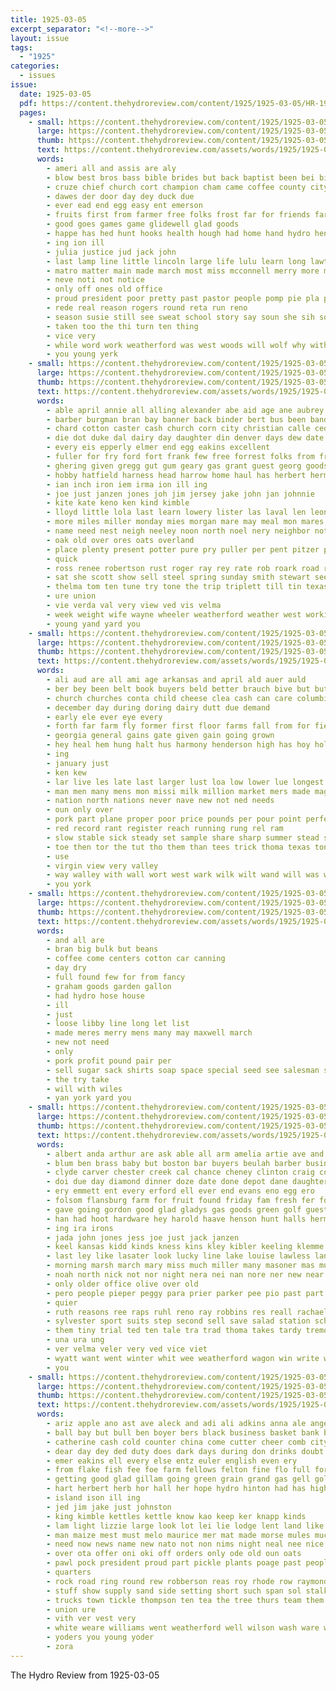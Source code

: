 ```yaml
---
title: 1925-03-05
excerpt_separator: "<!--more-->"
layout: issue
tags:
  - "1925"
categories:
  - issues
issue:
  date: 1925-03-05
  pdf: https://content.thehydroreview.com/content/1925/1925-03-05/HR-1925-03-05.pdf
  pages:
    - small: https://content.thehydroreview.com/content/1925/1925-03-05/small/HR-1925-03-05-01.jpg
      large: https://content.thehydroreview.com/content/1925/1925-03-05/large/HR-1925-03-05-01.jpg
      thumb: https://content.thehydroreview.com/content/1925/1925-03-05/thumbnails/HR-1925-03-05-01.jpg
      text: https://content.thehydroreview.com/assets/words/1925/1925-03-05/HR-1925-03-05-01.txt
      words:
        - ameri all and assis are aly
        - blow best bros bass bible brides but back baptist been bei big blake both batt
        - cruze chief church cort champion cham came coffee county city claes cha can company
        - dawes der door day dey duck due
        - ever ead end egg easy ent emerson
        - fruits first from farmer free folks frost far for friends farm
        - good goes games game glidewell glad goods
        - happe has hed hunt hooks health hough had home hand hydro hen hyde hardware house her har
        - ing ion ill
        - julia justice jud jack john
        - last lamp line little lincoln large life lulu learn long lawton
        - matro matter main made march most miss mcconnell merry more must maxwell manger monday man
        - neve noti not notice
        - only off ones old office
        - proud president poor pretty past pastor people pomp pie pla princess proce pay pour
        - rede real reason rogers round reta run reno
        - season susie still see sweat school story say soun she sih somes screen sie sherman salesman saturday stock seems shown stranger score
        - taken too the thi turn ten thing
        - vice very
        - while word work weatherford was west woods will wolf why with well week wit wagon washita
        - you young yerk
    - small: https://content.thehydroreview.com/content/1925/1925-03-05/small/HR-1925-03-05-02.jpg
      large: https://content.thehydroreview.com/content/1925/1925-03-05/large/HR-1925-03-05-02.jpg
      thumb: https://content.thehydroreview.com/content/1925/1925-03-05/thumbnails/HR-1925-03-05-02.jpg
      text: https://content.thehydroreview.com/assets/words/1925/1925-03-05/HR-1925-03-05-02.txt
      words:
        - able april annie all alling alexander abe aid age ane aubrey are and ada
        - barber burgman bran bay banner back binder bert bus been band blum birth buy brown boy brush byron braly brand black bil bur brothers best buster better bessie burg but
        - chard cotton caster cash church corn city christian calle cedar call credit county clair coleman cattle caller colli cher camargo comin cartwright cane
        - die dot duke dal dairy day daughter din denver days dew date duin ditmore dee dinner dunnington deere
        - every eis epperly elmer end egg eakins excellent
        - fuller for fry ford fort frank few free forrest folks from friday farm fresh
        - ghering given gregg gut gum geary gas grant guest georg goods green grover gay glen grain george good
        - hobby hatfield harness head harrow home haul has herbert herman hinton hollis harry hum handle hydro her horse heidebrecht herndon hed had hood hidden
        - ian inch iron iem irma ion ill ing
        - joe just janzen jones joh jim jersey jake john jan johnnie
        - kite kate keno ken kind kimble
        - lloyd little lola last learn lowery lister las laval len leonard lee lake line live list lahoma light lor
        - more miles miller monday mies morgan mare may meal mon mares middle mar much menary mills man made marie meadows mower myrtle most march meme mule minton motte mill miss marion mcalester menno mow monin mules milk
        - name need nest neigh neeley noon north noel nery neighbor note nachtigall needs
        - oak old over ores oats overland
        - place plenty present potter pure pry puller per pent pitzer public president pop phelps patts pleasant pers pee paxton past par
        - quick
        - ross renee robertson rust roger ray rey rate rob roark road reno roof reid rene ridge round red row ree ralph rion radio
        - sat she scott show sell steel spring sunday smith stewart seed sam spore schools see saturday sun sister shorts set sorrel service sack south shonts summer sali sales special sams sick simmons simpson smooth stutzman steer stock station sher
        - thelma tom ten tune try tone the trip triplett till tin texas taken town take tor
        - ure union
        - vie verda val very view ved vis velma
        - week weight wife wayne wheeler weatherford weather west working wison work was warkentin wee won wagon washita walter with well worth will
        - young yand yard you
    - small: https://content.thehydroreview.com/content/1925/1925-03-05/small/HR-1925-03-05-03.jpg
      large: https://content.thehydroreview.com/content/1925/1925-03-05/large/HR-1925-03-05-03.jpg
      thumb: https://content.thehydroreview.com/content/1925/1925-03-05/thumbnails/HR-1925-03-05-03.jpg
      text: https://content.thehydroreview.com/assets/words/1925/1925-03-05/HR-1925-03-05-03.txt
      words:
        - ali aud are all ami age arkansas and april ald auer auld
        - ber bey been belt book buyers beld better brauch bive but butter buiter blue billion board boom band
        - church churches conta child cheese clea cash can care columbia camp cation corn confer card cal centa close
        - december day during doring dairy dutt due demand
        - early ele ever eye every
        - forth far farm fly former first floor farms fall from for fields fewer free fell foll felt florida
        - georgia general gains gate given gain going grown
        - hey heal hem hung halt hus harmony henderson high has hoy hold ham hoge head home how had
        - ing
        - january just
        - ken kew
        - lar live les late last larger lust loa low lower lue longest level lesa large longer light
        - man men many mens mon missi milk million market mers made magazine meter mea most more
        - nation north nations never nave new not ned needs
        - oun only over
        - pork part plane proper poor price pounds per pour point perfect pust pro phe
        - red record rant register reach running rung rel ram
        - slow stable sick steady set sample share sharp summer stead spring shad sane southern selling sen seven score shows special short schools states service supply south
        - toe then tor the tut tho them than tees trick thoma texas ton tea tape ten ted
        - use
        - virgin view very valley
        - way walley with wall wort west wark wilk wilt wand will was well weed weather winter
        - you york
    - small: https://content.thehydroreview.com/content/1925/1925-03-05/small/HR-1925-03-05-04.jpg
      large: https://content.thehydroreview.com/content/1925/1925-03-05/large/HR-1925-03-05-04.jpg
      thumb: https://content.thehydroreview.com/content/1925/1925-03-05/thumbnails/HR-1925-03-05-04.jpg
      text: https://content.thehydroreview.com/assets/words/1925/1925-03-05/HR-1925-03-05-04.txt
      words:
        - and all are
        - bran big bulk but beans
        - coffee come centers cotton car canning
        - day dry
        - full found few for from fancy
        - graham goods garden gallon
        - had hydro hose house
        - ill
        - just
        - loose libby line long let list
        - made meres merry mens many may maxwell march
        - new not need
        - only
        - pork profit pound pair per
        - sell sugar sack shirts soap space special seed see salesman straight soda saturday styles
        - the try take
        - will with wiles
        - yan york yard you
    - small: https://content.thehydroreview.com/content/1925/1925-03-05/small/HR-1925-03-05-05.jpg
      large: https://content.thehydroreview.com/content/1925/1925-03-05/large/HR-1925-03-05-05.jpg
      thumb: https://content.thehydroreview.com/content/1925/1925-03-05/thumbnails/HR-1925-03-05-05.jpg
      text: https://content.thehydroreview.com/assets/words/1925/1925-03-05/HR-1925-03-05-05.txt
      words:
        - albert anda arthur are ask able all arm amelia artie ave and
        - blum ben brass baby but boston bar buyers beulah barber business banker buy broadway bank bee bigger basket buff big burns bill beck ball bradley barrett born brother bars best boschert bil beach butler
        - clyde carver chester creek cal chance cheney clinton craig course come carly coupe cake clock corner courts claud city custer cory cat can
        - doi due day diamond dinner doze date done depot dane daughter doing days ding double
        - ery emmett ent every erford ell ever end evans eno egg ero
        - folsom flansburg farm for fruit found friday fam fresh fer folk fine foreman from folks frank filling fond fore first friendly few
        - gave going gordon good glad gladys gas goods green golf guest gibson gift gear griffin german
        - han had hoot hardware hey harold haave henson hunt halls herman hen homes hinton hand home hopewell hay hydro hin her hooker henry
        - ing ira irons
        - jada john jones jess joe just jack janzen
        - keel kansas kidd kinds kness kins kley kibler keeling klemme
        - last ley like lasater look lucky line lake louise lawless land long large live lore lies logan ler lon lee
        - morning marsh march mary miss much miller many masoner mas mun mis made meg meme melton monday magnolia mens
        - noah north nick not nor night nera nei nan nore ner new near
        - only older office olive over old
        - pero people pieper peggy para prier parker pee pio past part per princess pete pils pere pearl president palm pare purchase post price peiper
        - quier
        - ruth reasons ree raps ruhl reno ray robbins res reall rachael rowlands rem route raymond roy rex real rosie rhea rocks rounds rede renke rolla rea rowland reel ropes
        - sylvester sport suits step second sell save salad station schantz special swartzendruber san said see stamps sick sese sever seme sher season sunday stock star such show she son sale sum ser slagell sam strong storm sun school saturday still sales shaw
        - them tiny trial ted ten tale tra trad thoma takes tardy tremont ton tong than ties toledo tailor too talk tucker tar tho toh the tha thomas
        - una ura ung
        - ver velma veler very ved vice viet
        - wyatt want went winter whit wee weatherford wagon win write way week wie was worth willer wilson wes walk watch wesley wide work will while white with wright williams
        - you
    - small: https://content.thehydroreview.com/content/1925/1925-03-05/small/HR-1925-03-05-06.jpg
      large: https://content.thehydroreview.com/content/1925/1925-03-05/large/HR-1925-03-05-06.jpg
      thumb: https://content.thehydroreview.com/content/1925/1925-03-05/thumbnails/HR-1925-03-05-06.jpg
      text: https://content.thehydroreview.com/assets/words/1925/1925-03-05/HR-1925-03-05-06.txt
      words:
        - ariz apple ano ast ave aleck and adi ali adkins anna ale angel aun ace alma are alfalfa ata arkansas ames all
        - ball bay but bull ben boyer bers black business basket bank bale board been beat back blanchard bird boys best band bout bradley blue braly bare bankers bar buy bunch brown berlin better bill blackwell butter bons
        - catherine cash cold counter china come cutter cheer comb city cali coz came call close course can choice count carl clock champ carver
        - dear day dey ded duty does dark days during don drinks doubt daugherty
        - emer eakins ell every else entz euler english even ery
        - from flake fish fee foe farm fellows felton fine flo full for few friday fie folks frost fer friends forward
        - getting good glad gillam going green grain grand gas gell gold german gat guy gail gang
        - hart herbert herb hor hall her hope hydro hinton had has high hee honey him heard harvest hay horse home herndon heger hatfield head herring homer hardware hagar
        - island ison ill ing
        - jed jim jake just johnston
        - king kimble kettles kettle know kao keep ker knapp kinds
        - lam light lizzie large look lot lei lie lodge lent land like laundry lister lin lynn lines little letter lava line let last
        - man maize mest must melo maurice mer mat made morse mules much mare monday master march more mow miss miles minett mak mares matters most machin
        - need now news name new nato not non nims night neal nee nice
        - over ota offer oni oki off orders only ode old oun oats
        - pawl pock president proud part pickle plants poage past people prairie pearl place pratts price pure per pay pickles post pretty
        - quarters
        - rock road ring round rew robberson reas roy rhode row raymond river root reed rub roa roads red rathe ready real ray rose read
        - stuff show supply sand side setting short such span sol stalk stock sal seem special store saw sali staples son school sunday ser spring she single sou sine smith sener stack still saturday straight sauce sale see stocks seed soap
        - trucks town tickle thompson ten tea the tree thurs team them texas tant thing tha trees tor thi tom times tow tan tam
        - union ure
        - vith ver vest very
        - white weare williams went weatherford well wilson wash ware was while wilma week working will with warkentin win won wish way west work water write wife
        - yoders you young yoder
        - zora
---
```


The Hydro Review from 1925-03-05

<!--more-->

